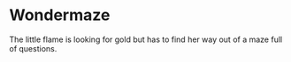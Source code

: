 # Wondermaze
The little flame is looking for gold but has to find her way out of a maze full of questions.
